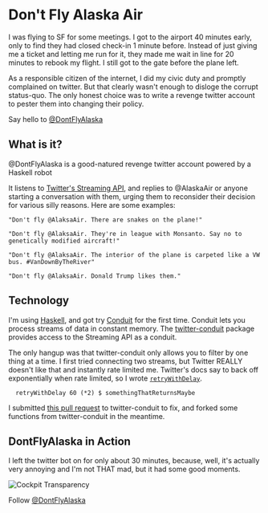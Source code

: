Don't Fly Alaska Air
====================

I was flying to SF for some meetings. I got to the airport 40 minutes early, only to find they had closed check-in 1 minute before. Instead of just giving me a ticket and letting me run for it, they made me wait in line for 20 minutes to rebook my flight. I still got to the gate before the plane left.

As a responsible citizen of the internet, I did my civic duty and promptly complained on twitter. But that clearly wasn't enough to disloge the corrupt status-quo. The only honest choice was to write a revenge twitter account to pester them into changing their policy.

Say hello to [@DontFlyAlaska](http://twitter.com/DontFlyAlaska)

What is it?
------------

@DontFlyAlaska is a good-natured revenge twitter account powered by a Haskell robot

It listens to [Twitter's Streaming API](https://dev.twitter.com/streaming/reference/post/statuses/filter), and replies to @AlaskaAir or anyone starting a conversation with them, urging them to reconsider their decision for various silly reasons. Here are some examples:

    "Don't fly @AlaksaAir. There are snakes on the plane!"

    "Don't fly @AlaksaAir. They're in league with Monsanto. Say no to genetically modified aircraft!"

    "Don't fly @AlaksaAir. The interior of the plane is carpeted like a VW bus. #VanDownByTheRiver"

    "Don't fly @AlaksaAir. Donald Trump likes them."

Technology
----------

I'm using [Haskell](https://www.haskell.org/), and got try [Conduit](https://www.schoolofhaskell.com/school/to-infinity-and-beyond/pick-of-the-week/conduit-overview) for the first time. Conduit lets you process streams of data in constant memory. The [twitter-conduit](https://hackage.haskell.org/package/twitter-conduit-0.1.1.1/docs/Web-Twitter-Conduit.html) package provides access to the Streaming API as a conduit.

The only hangup was that twitter-conduit only allows you to filter by one thing at a time. I first tried connecting two streams, but Twitter REALLY doesn't like that and instantly rate limited me. Twitter's docs say to back off exponentially when rate limited, so I wrote [`retryWithDelay`](https://github.com/seanhess/dont-fly-alaska-air/blob/master/Main.hs#L130).

      retryWithDelay 60 (*2) $ somethingThatReturnsMaybe

I submitted [this pull request](https://github.com/himura/twitter-conduit/pull/41) to twitter-conduit to fix, and forked some functions from twitter-conduit in the meantime.

DontFlyAlaska in Action
------------------------

I left the twitter bot on for only about 30 minutes, because, well, it's actually very annoying and I'm not THAT mad, but it had some good moments.

![Cockpit Transparency](http://i.imgur.com/57xtSKQ.png)

Follow [@DontFlyAlaska](http://twitter.com/DontFlyAlaska)








